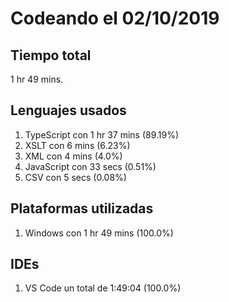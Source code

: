# Codeando el 02/10/2019

## Tiempo total
1 hr 49 mins.

## Lenguajes usados
1. TypeScript con 1 hr 37 mins (89.19%)
1. XSLT con 6 mins (6.23%)
1. XML con 4 mins (4.0%)
1. JavaScript con 33 secs (0.51%)
1. CSV con 5 secs (0.08%)

## Plataformas utilizadas
1. Windows con 1 hr 49 mins (100.0%)

## IDEs
1. VS Code un total de 1:49:04 (100.0%)
